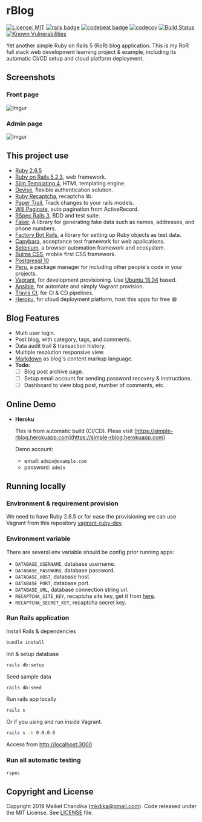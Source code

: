 # rBlog

[![License: MIT](https://img.shields.io/badge/License-MIT-blue.svg)](/LICENSE)
[![rails badge](https://img.shields.io/badge/rails-5.2.3-brightgreen)](https://weblog.rubyonrails.org/2019/3/28/Rails-5-2-3-has-been-released/)
[![codebeat badge](https://codebeat.co/badges/f8f21f7f-6d58-42bf-a229-2e222f5b0e53)](https://codebeat.co/projects/github-com-mkdika-rblog-master)
[![codecov](https://codecov.io/gh/mkdika/rblog/branch/master/graph/badge.svg)](https://codecov.io/gh/mkdika/rblog)
[![Build Status](https://travis-ci.com/mkdika/rblog.svg?branch=master)](https://travis-ci.com/mkdika/rblog)
[![Known Vulnerabilities](https://snyk.io/test/github/mkdika/rblog/badge.svg?targetFile=package.json)](https://snyk.io/test/github/mkdika/rblog?targetFile=package.json)

Yet another simple Ruby on Rails 5 (RoR) blog application.
This is my RoR full stack web development learning project & example, including its automatic CI/CD setup and cloud platform deployment.

## Screenshots

### Front page
![Imgur](https://i.imgur.com/Wp8uefN.png)

### Admin page
![Imgur](https://i.imgur.com/uB99cya.png)

## This project use

- [Ruby 2.6.5](https://www.ruby-lang.org/en/)
- [Ruby on Rails 5.2.3](https://rubyonrails.org/), web framework.
- [Slim Templating 4](http://slim-lang.com/), HTML templating engine.
- [Devise](https://github.com/plataformatec/devise), flexible authentication solution.
- [Ruby Recaptcha](https://github.com/ambethia/recaptcha), recaptcha lib.
- [Paper Trail](https://github.com/paper-trail-gem/paper_trail), Track changes to your rails models.
- [Will Paginate](https://github.com/mislav/will_paginate), auto pagination from ActiveRecord.
- [RSpec Rails 3](https://relishapp.com/rspec/rspec-rails/v/3-9/docs), BDD and test suite.
- [Faker](https://github.com/faker-ruby/faker), A library for generating fake data such as names, addresses, and phone numbers.
- [Factory Bot Rails](https://github.com/thoughtbot/factory_bot_rails), a library for setting up Ruby objects as test data.
- [Capybara](https://github.com/teamcapybara/capybara), acceptance test framework for web applications.
- [Selenium](https://github.com/SeleniumHQ/selenium), a browser automation framework and ecosystem.
- [Bulma CSS](https://bulma.io/), mobile first CSS framework.
- [Postgresql 10](https://www.postgresql.org/)
- [Peru](https://github.com/buildinspace/peru), a package manager for including other people's code in your projects.
- [Vagrant](https://www.vagrantup.com), for development provisioning. Use [Ubuntu 18.04](http://releases.ubuntu.com/18.04/) based.
- [Ansible](https://www.ansible.com/), for automate and simply Vagrant provision.
- [Travis CI](https://travis-ci.org/), for CI & CD pipelines.
- [Heroku](https://www.heroku.com/), for cloud deployment platform, host this apps for free :smile:

## Blog Features

- Multi user login.
- Post blog, with category, tags, and comments.
- Data audit trail & transaction history.
- Multiple resolution responsive view.
- [Markdown](https://github.com/adam-p/markdown-here/wiki/Markdown-Cheatsheet) as blog's content markup language.
- __Todo:__
  - [ ] Blog post archive page.
  - [ ] Setup email account for sending password recovery & instructions.
  - [ ] Dashboard to view blog post, number of comments, etc.

## Online Demo

- __Heroku__

  This is from automatic build (CI/CD). Plese visit [https://simple-rblog.herokuapp.com](https://simple-rblog.herokuapp.com)

  Demo account:
  - email: `admin@example.com`
  - password: `admin`

## Running locally

### Environment & requirement provision

We need to have Ruby 2.6.5 or for ease the provisioning we can use Vagrant from this repository [vagrant-ruby-dev](https://github.com/mkdika/vagrant-ruby-dev).

### Environment variable

There are several env variable should be config prior running apps:

- `DATABASE_USERNAME`, database username.
- `DATABASE_PASSWORD`, database password.
- `DATABASE_HOST`, database host.
- `DATABASE_PORT`, database port.
- `DATABASE_URL`, database connection string url.
- `RECAPTCHA_SITE_KEY`, recaptcha site key, get it from [here](https://www.google.com/recaptcha/intro/v3.html).
- `RECAPTCHA_SECRET_KEY`, recaptcha secret key.

### Run Rails application

Install Rails & dependencies

```bash
bundle install
```

Init & setup database

```bash
rails db:setup
```

Seed sample data

```bash
rails db:seed
```

Run rails app locally

```bash
rails s
```

Or if you using and run inside Vagrant.

```bash
rails s -b 0.0.0.0
```

Access from [http://localhost:3000](http://localhost:3000)

### Run all automatic testing

```bash
rspec
```

## Copyright and License

Copyright 2019 Maikel Chandika (mkdika@gmail.com). Code released under the MIT License. See [LICENSE](/LICENSE) file.
